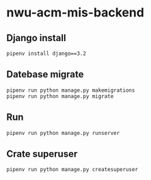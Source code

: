 # nwu-acm-mis-backend


## Django install
```
pipenv install django==3.2
```

## Datebase migrate
```
pipenv run python manage.py makemigrations
pipenv run python manage.py migrate
```

## Run 
```
pipenv run python manage.py runserver
```

## Crate superuser
```
pipenv run python manage.py createsuperuser
```


